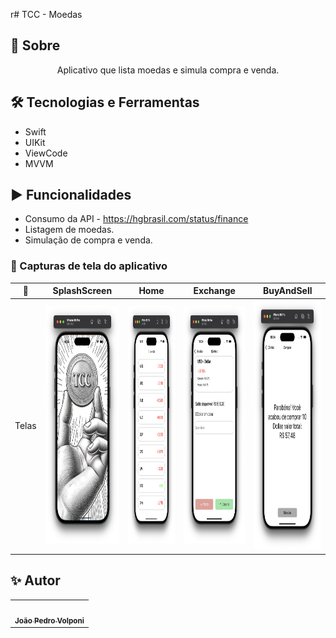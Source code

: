 r# TCC - Moedas

## 📒 Sobre
<p align="center">Aplicativo que lista moedas e simula compra e venda.</p>

## 🛠️ Tecnologias e Ferramentas
- Swift
- UIKit
- ViewCode
- MVVM

## ▶️ Funcionalidades
- Consumo da API - https://hgbrasil.com/status/finance
- Listagem de moedas.
- Simulação de compra e venda.

### 📱 Capturas de tela do aplicativo

|       🍏       |              SplashScreen               |              Home               | Exchange                           | BuyAndSell                            |
| :------------: | :----------------------------------------: | :---------------------------------------: | -------------------------------------- | ------------------------------------- |
| Telas | <img src="https://github.com/JoaoPedroVolponi/Assets/blob/main/tcc-moedas/splashScreen.png" width="210px;" height="380" /> | <img src="https://github.com/JoaoPedroVolponi/Assets/blob/main/tcc-moedas/home.png" width="210px;" height="380" /> | <img src="https://github.com/JoaoPedroVolponi/Assets/blob/main/tcc-moedas/exchange.png" width="220px;" height="380" /> | <img src="https://github.com/JoaoPedroVolponi/Assets/blob/main/tcc-moedas/buyAndSell.png" width="220px;" height="400" />

## ✨ Autor
<!-- ALL-CONTRIBUTORS-LIST:START - Do not remove or modify this section -->
<!-- prettier-ignore-start -->
<!-- markdownlint-disable -->
<table>
  <tr>
    <td align="center">
      <a href="https://github.com/JoaoPedroVolponi">
        <img src="https://avatars.githubusercontent.com/u/98360987?v=4" width="100px;" alt=""/>
        <br />
        <sub>
          <b>João Pedro Volponi</b>
        </sub>
      </a>
      <br />
    </td>
  </tr>
</table>

<!-- markdownlint-enable -->
<!-- prettier-ignore-end -->
<!-- ALL-CONTRIBUTORS-LIST:END -->
